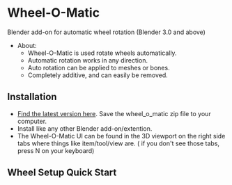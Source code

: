 # Wheel-O-Matic
Blender add-on for automatic wheel rotation (Blender 3.0 and above)
- About:
  - Wheel-O-Matic is used rotate wheels automatically.
  -  Automatic rotation works in any direction.
  - Auto rotation can be applied to meshes or bones.
  - Completely additive, and can easily be removed.

## Installation
- [Find the latest version here](https://github.com/TechArtToolBox/wheel-o-matic/releases/latest). Save the wheel_o_matic zip file to your computer.
- Install like any other Blender add-on/extention.
- The Wheel-O-Matic UI can be found in the 3D viewport on the right side tabs where things like item/tool/view are. ( if you don't see those tabs, press N on your keyboard)


## Wheel Setup Quick Start




